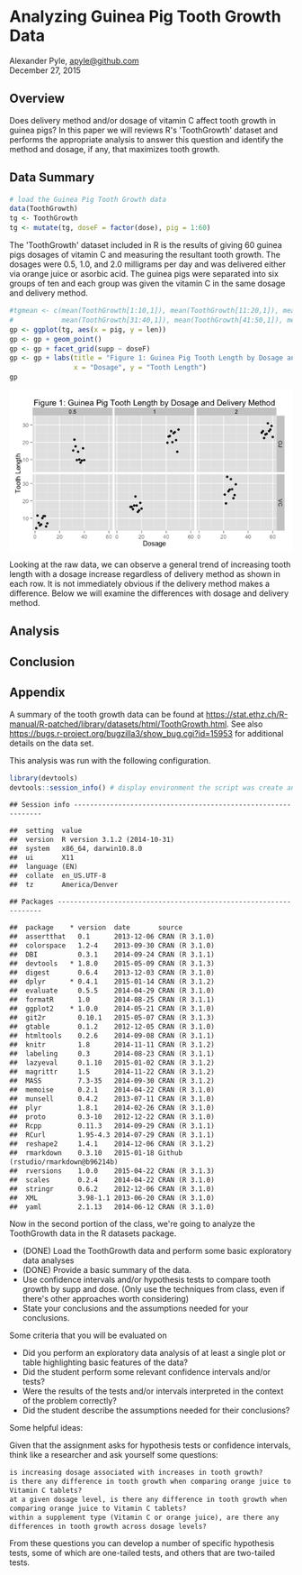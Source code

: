# Analyzing Guinea Pig Tooth Growth Data
Alexander Pyle, <apyle@github.com>  
December 27, 2015  

## Overview



Does delivery method and/or dosage of vitamin C affect tooth growth in guinea pigs? 
In this paper we will reviews R's 'ToothGrowth' dataset and performs the appropriate 
analysis to answer this question and identify the method and dosage, if any, that 
maximizes tooth growth.

## Data Summary


```r
# load the Guinea Pig Tooth Growth data
data(ToothGrowth)
tg <- ToothGrowth
tg <- mutate(tg, doseF = factor(dose), pig = 1:60)
```

The 'ToothGrowth' dataset included in R is the results of giving 60 guinea pigs 
dosages of vitamin C and measuring the resultant tooth growth. The dosages were 
0.5, 1.0, and 2.0 milligrams per day and was delivered either via orange juice 
or asorbic acid. The guinea pigs were separated into six groups of ten and each 
group was given the vitamin C in the same dosage and delivery method. 


```r
#tgmean <- c(mean(ToothGrowth[1:10,1]), mean(ToothGrowth[11:20,1]), mean(ToothGrowth[21:30,1]),
#            mean(ToothGrowth[31:40,1]), mean(ToothGrowth[41:50,1]), mean(ToothGrowth[51:60,1]))
gp <- ggplot(tg, aes(x = pig, y = len))
gp <- gp + geom_point()
gp <- gp + facet_grid(supp ~ doseF)
gp <- gp + labs(title = "Figure 1: Guinea Pig Tooth Length by Dosage and Delivery Method", 
                x = "Dosage", y = "Tooth Length")
gp
```

<img src="PA2_files/figure-html/datasummary2-1.png" title="" alt="" style="display: block; margin: auto;" />

Looking at the raw data, we can observe a general trend of increasing tooth length 
with a dosage increase regardless of delivery method as shown in each row. It is 
not immediately obvious if the delivery method makes a difference. Below we will 
examine the differences with dosage and delivery method.

## Analysis




## Conclusion




## Appendix

A summary of the tooth growth data can be found at https://stat.ethz.ch/R-manual/R-patched/library/datasets/html/ToothGrowth.html. See also https://bugs.r-project.org/bugzilla3/show_bug.cgi?id=15953 for additional details on the data set.

This analysis was run with the following configuration.


```r
library(devtools)
devtools::session_info() # display environment the script was create and run in.
```

```
## Session info --------------------------------------------------------------
```

```
##  setting  value                       
##  version  R version 3.1.2 (2014-10-31)
##  system   x86_64, darwin10.8.0        
##  ui       X11                         
##  language (EN)                        
##  collate  en_US.UTF-8                 
##  tz       America/Denver
```

```
## Packages ------------------------------------------------------------------
```

```
##  package    * version  date       source                            
##  assertthat   0.1      2013-12-06 CRAN (R 3.1.0)                    
##  colorspace   1.2-4    2013-09-30 CRAN (R 3.1.0)                    
##  DBI          0.3.1    2014-09-24 CRAN (R 3.1.1)                    
##  devtools   * 1.8.0    2015-05-09 CRAN (R 3.1.3)                    
##  digest       0.6.4    2013-12-03 CRAN (R 3.1.0)                    
##  dplyr      * 0.4.1    2015-01-14 CRAN (R 3.1.2)                    
##  evaluate     0.5.5    2014-04-29 CRAN (R 3.1.0)                    
##  formatR      1.0      2014-08-25 CRAN (R 3.1.1)                    
##  ggplot2    * 1.0.0    2014-05-21 CRAN (R 3.1.0)                    
##  git2r        0.10.1   2015-05-07 CRAN (R 3.1.3)                    
##  gtable       0.1.2    2012-12-05 CRAN (R 3.1.0)                    
##  htmltools    0.2.6    2014-09-08 CRAN (R 3.1.1)                    
##  knitr        1.8      2014-11-11 CRAN (R 3.1.2)                    
##  labeling     0.3      2014-08-23 CRAN (R 3.1.1)                    
##  lazyeval     0.1.10   2015-01-02 CRAN (R 3.1.2)                    
##  magrittr     1.5      2014-11-22 CRAN (R 3.1.2)                    
##  MASS         7.3-35   2014-09-30 CRAN (R 3.1.2)                    
##  memoise      0.2.1    2014-04-22 CRAN (R 3.1.0)                    
##  munsell      0.4.2    2013-07-11 CRAN (R 3.1.0)                    
##  plyr         1.8.1    2014-02-26 CRAN (R 3.1.0)                    
##  proto        0.3-10   2012-12-22 CRAN (R 3.1.0)                    
##  Rcpp         0.11.3   2014-09-29 CRAN (R 3.1.1)                    
##  RCurl        1.95-4.3 2014-07-29 CRAN (R 3.1.1)                    
##  reshape2     1.4.1    2014-12-06 CRAN (R 3.1.2)                    
##  rmarkdown    0.3.10   2015-01-18 Github (rstudio/rmarkdown@b96214b)
##  rversions    1.0.0    2015-04-22 CRAN (R 3.1.3)                    
##  scales       0.2.4    2014-04-22 CRAN (R 3.1.0)                    
##  stringr      0.6.2    2012-12-06 CRAN (R 3.1.0)                    
##  XML          3.98-1.1 2013-06-20 CRAN (R 3.1.0)                    
##  yaml         2.1.13   2014-06-12 CRAN (R 3.1.0)
```


Now in the second portion of the class, we're going to analyze the ToothGrowth data in the R datasets package. 

* (DONE) Load the ToothGrowth data and perform some basic exploratory data analyses 
* (DONE) Provide a basic summary of the data.
* Use confidence intervals and/or hypothesis tests to compare tooth growth by supp and dose. (Only use the techniques from class, even if there's other approaches worth considering)
* State your conclusions and the assumptions needed for your conclusions. 

Some criteria that you will be evaluated on

* Did you perform an exploratory data analysis of at least a single plot or table highlighting basic features of the data?
* Did the student perform some relevant confidence intervals and/or tests?
* Were the results of the tests and/or intervals interpreted in the context of the problem correctly? 
* Did the student describe the assumptions needed for their conclusions?


Some helpful ideas:

Given that the assignment asks for hypothesis tests or confidence intervals, think like a researcher and ask yourself some questions:

    is increasing dosage associated with increases in tooth growth?
    is there any difference in tooth growth when comparing orange juice to Vitamin C tablets? 
    at a given dosage level, is there any difference in tooth growth when comparing orange juice to Vitamin C tablets?
    within a supplement type (Vitamin C or orange juice), are there any differences in tooth growth across dosage levels? 

From these questions you can develop a number of specific hypothesis tests, some of which are one-tailed tests, and others that are two-tailed tests. 

